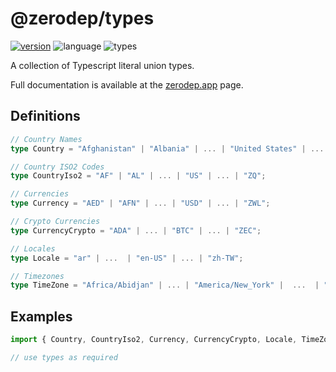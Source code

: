 # @zerodep/types

[![version](https://img.shields.io/npm/v/@zerodep/types?style=flat-square&color=blue)](https://www.npmjs.com/package/@zerodep/types)
![language](https://img.shields.io/badge/typescript-100%25-blue?style=flat-square)
![types](https://img.shields.io/badge/types-included-blue?style=flat-square)

A collection of Typescript literal union types.

Full documentation is available at the [zerodep.app](http://zerodep.app/types) page.

## Definitions

```typescript
// Country Names
type Country = "Afghanistan" | "Albania" | ... | "United States" | ... | "Zimbabwe";

// Country ISO2 Codes
type CountryIso2 = "AF" | "AL" | ... | "US" | ... | "ZQ";

// Currencies
type Currency = "AED" | "AFN" | ... | "USD" | ... | "ZWL";

// Crypto Currencies
type CurrencyCrypto = "ADA" | ... | "BTC" | ... | "ZEC";

// Locales
type Locale = "ar" | ...  | "en-US" | ... | "zh-TW";

// Timezones
type TimeZone = "Africa/Abidjan" | ... | "America/New_York" |  ...  | "Pacific/Wallis";
```

## Examples

```typescript
import { Country, CountryIso2, Currency, CurrencyCrypto, Locale, TimeZone } from '@zerodep/types';

// use types as required
```

